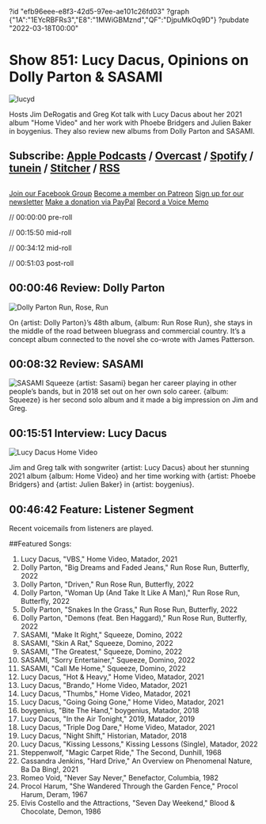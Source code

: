 ?id "efb96eee-e8f3-42d5-97ee-ae101c26fd03"
?graph {"1A":"1EYcRBFRs3","E8":"1MWiGBMznd","QF":"DjpuMkOq9D"}
?pubdate "2022-03-18T00:00"
# Show 851: Lucy Dacus, Opinions on Dolly Parton & SASAMI
![lucyd](https://static.soundopinions.org/images/2022/lucyd.jpeg)

Hosts Jim DeRogatis and Greg Kot talk with Lucy Dacus about her 2021 album "Home Video" and her work with Phoebe Bridgers and Julien Baker in boygenius. They also review new albums from Dolly Parton and SASAMI. 

## Subscribe: [Apple Podcasts](https://itunes.apple.com/us/podcast/sound-opinions/id94793843) / [Overcast](https://overcast.fm/itunes94793843/sound-opinions) / [Spotify](https://open.spotify.com/show/1kNR8YL7TBrQuRxDdS4wtU) / [tunein](https://tunein.com/podcasts/Music-Podcasts/Sound-Opinions-p60273/) / [Stitcher](http://www.stitcher.com/podcast/sound-opinions) / [RSS](https://feeds.simplecast.com/Nn6fjnB0)


##
[Join our Facebook Group](https://bit.ly/3sivr9T)
[Become a member on Patreon](https://bit.ly/3slWZvc)
[Sign up for our newsletter](https://bit.ly/3eEvRnG)
[Make a donation via PayPal](https://bit.ly/3dmt9lU)
[Record a Voice Memo](https://bit.ly/2RyD5Ah)



// 00:00:00 pre-roll

// 00:15:50 mid-roll

// 00:34:12 mid-roll

// 00:51:03 post-roll


## 00:00:46 Review: Dolly Parton

![Dolly Parton Run, Rose, Run](https://static.soundopinions.org/assets/851/1A12.jpg)

On {artist: Dolly Parton}’s 48th album, {album: Run Rose Run}, she stays in the middle of the road between bluegrass and commercial country. It’s a concept album connected to the novel she co-wrote with James Patterson. 

## 00:08:32 Review: SASAMI

![SASAMI Squeeze](https://static.soundopinions.org/assets/851/E812.jpg)
{artist: Sasami} began her career playing in other people’s bands, but in 2018 set out on her own solo career. {album: Squeeze} is her second solo album and it made a big impression on Jim and Greg.


## 00:15:51 Interview: Lucy Dacus

![Lucy Dacus Home Video](https://static.soundopinions.org/assets/851/QF12.jpg)

Jim and Greg talk with songwriter {artist: Lucy Dacus} about her stunning 2021 album {album: Home Video} and her time working with {artist: Phoebe Bridgers} and {artist: Julien Baker} in {artist: boygenius}. 


## 00:46:42 Feature: Listener Segment

Recent voicemails from listeners are played.


##Featured Songs:
1. Lucy Dacus, "VBS," Home Video, Matador, 2021
1. Dolly Parton, "Big Dreams and Faded Jeans," Run Rose Run, Butterfly, 2022
1. Dolly Parton, "Driven," Run Rose Run, Butterfly, 2022
1. Dolly Parton, "Woman Up (And Take It Like A Man)," Run Rose Run, Butterfly, 2022
1. Dolly Parton, "Snakes In the Grass," Run Rose Run, Butterfly, 2022
1. Dolly Parton, "Demons (feat. Ben Haggard)," Run Rose Run, Butterfly, 2022
1. SASAMI, "Make It Right," Squeeze, Domino, 2022
1. SASAMI, "Skin A Rat," Squeeze, Domino, 2022
1. SASAMI, "The Greatest," Squeeze, Domino, 2022
1. SASAMI, "Sorry Entertainer," Squeeze, Domino, 2022
1. SASAMI, "Call Me Home," Squeeze, Domino, 2022
1. Lucy Dacus, "Hot & Heavy," Home Video, Matador, 2021
1. Lucy Dacus, "Brando," Home Video, Matador, 2021
1. Lucy Dacus, "Thumbs," Home Video, Matador, 2021
1. Lucy Dacus, "Going Going Gone," Home Video, Matador, 2021
1. boygenius, "Bite The Hand," boygenius, Matador, 2018
1. Lucy Dacus, "In the Air Tonight," 2019, Matador, 2019
1. Lucy Dacus, "Triple Dog Dare," Home Video, Matador, 2021
1. Lucy Dacus, "Night Shift," Historian, Matador, 2018
1. Lucy Dacus, "Kissing Lessons," Kissing Lessons (Single), Matador, 2022
1. Steppenwolf, "Magic Carpet Ride," The Second, Dunhill, 1968
1. Cassandra Jenkins, "Hard Drive," An Overview on Phenomenal Nature, Ba Da Bing!, 2021
1. Romeo Void, "Never Say Never," Benefactor, Columbia, 1982
1. Procol Harum, "She Wandered Through the Garden Fence," Procol Harum, Deram, 1967
1. Elvis Costello and the Attractions, "Seven Day Weekend," Blood & Chocolate, Demon, 1986